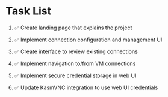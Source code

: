 # Task List

1. ✅ Create landing page that explains the project

2. ✅ Implement connection configuration and management UI

3. ✅ Create interface to review existing connections

4. ✅ Implement navigation to/from VM connections

5. ✅ Implement secure credential storage in web UI

6. ✅ Update KasmVNC integration to use web UI credentials
